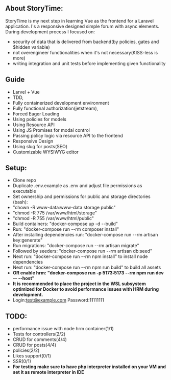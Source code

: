 ## About StoryTime:
StoryTime is my next step in learning Vue as the frontend for a Laravel application. I's a responsive
designed simple forum with async elements. During development process I focused on: 
- security of data that is delivered from backend(by policies, gates and $hidden variable)
- not overengineer functionalities when it's not necessary(KISS-less is more)
- writing integration and unit tests before implementing given functionality

## Guide
- Larvel + Vue
- TDD,
- Fully containerized development environment
- Fully functional authorization(jetstream),
- Forced Eager Loading
- Using policies for models
- Using Resource API
- Using JS Promises for modal control
- Passing policy logic via resource API to the frontend
- Responsive Design
- Using slug for posts(SEO)
- Customizable WYSIWYG editor

## Setup:
- Clone repo
- Duplicate .env.example as .env and adjust file permissions as executable
- Set ownership and permissions for public and storage directories (bash):
- "chown -R www-data:www-data storage public"
- "chmod -R 775 /var/www/html/storage"
- "chmod -R 755 /var/www/html/public"
- Build containers: "docker-compose up -d --build"
- Run: "docker-compose run --rm composer install"
- After installing dependencies run: "docker-compose run --rm artisan key:generate"
- Run migrations: "docker-compose run --rm artisan migrate"
- Followed by seeders: "docker-compose run --rm artisan db:seed"
- Next run: "docker-compose run --rm npm install" to install node dependencies
- Next run: "docker-compose run --rm npm run build" to build all assets
- **OR enable hrm: "docker-compose run -p 5173:5173 --rm npm run dev -- --host"**
- **It is recommended to place the project in the WSL subsystem optimized for Docker to avoid performance issues with HRM during development.**
- Login:test@example.com Password:11111111

## TODO:
- performance issue with node hrm container(1/1)
- Tests for controllers(2/2)
- CRUD for comments(4/4)
- CRUD for posts(4/4)
- policies(2/2)
- Likes support(0/1)
- SSR(0/1)
- **For testing make sure to have php interpreter installed on your VM and set it as remote interpreter in IDE**
